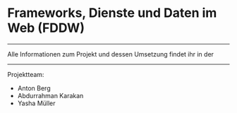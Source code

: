 # Frameworks, Dienste und Daten im Web (FDDW)

***

Alle Informationen zum Projekt und dessen Umsetzung findet ihr in der 

***

Projektteam:

* Anton Berg
* Abdurrahman Karakan
* Yasha Müller
